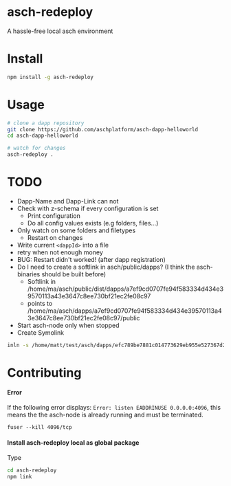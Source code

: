 # asch-redeploy
A hassle-free local asch environment

# Install
```bash
npm install -g asch-redeploy
```

# Usage
```bash
# clone a dapp repository
git clone https://github.com/aschplatform/asch-dapp-helloworld
cd asch-dapp-helloworld

# watch for changes
asch-redeploy .
```


# TODO
* Dapp-Name and Dapp-Link can not 
* Check with z-schema if every configuration is set
  * Print configuration
  * Do all config values exists (e.g folders, files...)
* Only watch on some folders and filetypes
  * Restart on changes
* Write current `<dappId>` into a file
* retry when not enough money
* BUG: Restart didn't worked! (after dapp registration)
* Do I need to create a softlink in asch/public/dapps? (I think the asch-binaries should be built before)
    * Softlink in /home/ma/asch/public/dist/dapps/a7ef9cd0707fe94f583334d434e39570113a43e3647c8ee730bf21ec2fe08c97
    * points to /home/ma/asch/dapps/a7ef9cd0707fe94f583334d434e39570113a43e3647c8ee730bf21ec2fe08c97/public
* Start asch-node only when stopped
* Create Symolink 

```bash
inln -s /home/matt/test/asch/dapps/efc789be7881c014773629eb955e527367d247e2885d6f00f6030137fc5e8d35/public /home/matt/test/asch/public/dist/dapps/efc789be7881c014773629eb955e527367d247e2885d6f00f6030137fc5e8d35
```


# Contributing
#### Error
If the following error displays:
 `Error: listen EADDRINUSE 0.0.0.0:4096`, this means the the asch-node is already running and must be terminated.

`fuser --kill 4096/tcp`

#### Install asch-redeploy local as global package
Type 
```bash
cd asch-redeploy
npm link
```
